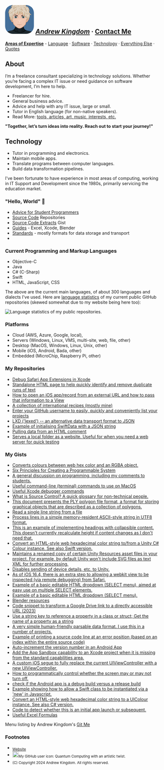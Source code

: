 <!--
**akingdom/akingdom** is a ✨ _special_ ✨ repository because its `README.md` (this file) appears on your GitHub profile.

Here are some ideas to get you started:

- 🔭 I’m currently working on ...
- 🌱 I’m currently learning ...
- 👯 I’m looking to collaborate on ...
- 🤔 I’m looking for help with ...
- 💬 Ask me about ...
- 📫 How to reach me: ...
- 😄 Pronouns: ...
- ⚡ Fun fact: ...
-->

## <img alt="Cartoon of me" src="https://github.com/akingdom/akingdom/blob/08f5c5bb206da1072dc49ff116ee5bb0a3bdbe10/AK%20cartoon-IMG_7620-avatar-rounded.png" width="94px" height="94px" style="border-radius: 25px;"> [*Andrew Kingdom*](https://akingdom.github.io/) · [Contact Me](https://akingdom.github.io/)

**[Areas of Expertise](https://github.com/akingdom#work-i-do)** - [Language](https://akingdom.github.io/#interests) · [Software](https://github.com/akingdom/#current-programming-and-markup-languages) · [Technology](https://github.com/akingdom/akingdom/#platforms) · [Everything Else](https://akingdom.github.io/#interests) · [Quotes](https://akingdom.github.io/#quotes)

## About
I’m a freelance consultant specializing in technology solutions. Whether you’re facing a complex IT issue or need guidance on software development, I’m here to help.
- Freelancer for hire.
- General business advice.
- Advice and help with any IT issue, large or small.
- Tutor in English language (for non-native speakers).
- Read More: [tools, articles, art, music, interests, etc.](https://akingdom.github.io)

**"Together, let’s turn ideas into reality. Reach out to start your journey!"**

## Technology

- Tutor in programming and electronics.
- Maintain mobile apps.
- Translate programs between computer languages.
- Build data transformation pipelines.

I've been fortunate to have experience in most areas of computing, working in IT Support and Development since the 1980s, primarily servicing the education market.

### "Hello, World" 👋 

- [Advice for Student Programmers](https://gist.github.com/akingdom/09f1bef20fd0f601cbb2b8d504ef6f9c)
- [Source Code](https://github.com/akingdom?tab=repositories) Repositories
- [Source Code Extracts](https://gist.github.com/akingdom) Gist
- [Guides](index.md#guides) - Excel, Xcode, Blender
- [Standards](index.md#standards) - mostly formats for data storage and transport
- 

### Current Programming and Markup Languages

- Objective-C
- Java
- C# (C-Sharp)
- Swift
- HTML, JavaScript, CSS

The above are the current main languages, of about 300 languages and dialects I've used. Here are [language statistics](https://github-readme-stats.vercel.app/api/top-langs/?username=akingdom) of my current public GitHub repositories (skewed somewhat due to my website being here too):

![Language statistics of my public repositories.](https://github-readme-stats.vercel.app/api/top-langs/?username=akingdom) 

### Platforms

- Cloud (AWS, Azure, Google, local), 
- Servers (Windows, Linux, VMS, multi-site, web, file, other)
- Desktop (MacOS, Windows, Linux, Unix, other)
- Mobile (iOS, Android, Bada, other)
- Embedded (MicroChip, Raspberry Pi, other)

### My Repositories
- [Debug Safari App Extensions in Xcode](https://github.com/akingdom/Debuggles-SAEP)
- [Standalone HTML page to help quickly identify and remove duplicate runs of text](https://github.com/akingdom/duplicate_word_highlighter)
- [How to open an iOS app/record from an external URL and how to pass that information to a View](https://github.com/akingdom/example-url-opens-app)
- [A collection of international recipes (mostly mine)](https://github.com/akingdom/food-recipes)
- [Enter your GitHub username to easily, quickly and conveniently list your projects](https://github.com/akingdom/git-me)
- [LXD ('lexed') -- an alternative data transport format to JSON](https://github.com/akingdom/LXD)
- [Example of initialising SwiftData with a JSON string](https://github.com/akingdom/Prepopulate_SwiftData)
- [Pulling data from an HTML comment](https://github.com/akingdom/pykeletFromComment)
- [Serves a local folder as a website. Useful for when you need a web server for quick testing](https://github.com/akingdom/start-site)

### My Gists
- [Converts colours between web hex color and an RGBA object.](https://gist.github.com/akingdom/0a0edd3ea37a9a331983cff3a69c4bee)
- [Six Principles for Creating a Programmable System](https://gist.github.com/akingdom/bf3f498810a33e17f2d6d12425ef51ff)
- [A general discussion on programming, including my comments to students.](https://gist.github.com/akingdom/09f1bef20fd0f601cbb2b8d504ef6f9c)
- [Useful command-line (terminal) commands to use on MacOS](https://gist.github.com/akingdom/d85129b08a96ffba8c89741abf6d1974)
- [Useful Xcode debugger commands](https://gist.github.com/akingdom/2bc37e77263c669d808470dbc91f5b29)
- [What is Source Control? A quick glossary for non-technical people.](https://gist.github.com/akingdom/f13e1d9d27fcde33448c17fbbb0586bc)
- [This document presents the PLY polygon file format, a format for storing graphical objects that are described as a collection of polygons. ](https://gist.github.com/akingdom/b56a60871a788a7c1661bdf3cd8c320b)
- [Read a single line string from a file](https://gist.github.com/akingdom/436301490426b21f7591adbf31ce67bd)
- [Process lines in a simple memory-resident ASCII-style string in UTF8 format.](https://gist.github.com/akingdom/4ca0ba8cd704b31a4a5a4b2c3d1d1a3f)
- [This is an example of implementing headings with collapsible content. This doesn't currently recalculate height if content changes as I don't need that.](https://gist.github.com/akingdom/272a345e93dc2f107c895a154cc497e1)
- [Convert an HTML-style web hexadecimal color string to/from a Unity C# Colour instance. See also Swift version.](https://gist.github.com/akingdom/b113661850f3d8348668b4e766da3eca)
- [Maintains a renamed copy of certain Unity Resources asset files in your project. For example, by default Unity won't include SVG files as text XML for further processing.](https://gist.github.com/akingdom/ec02ea14cf3d6ebb4409af11f472167a)
- [Disables sending of device details, etc. to Unity.](https://gist.github.com/akingdom/bc9dba0d61e6a60546a877c4ac81c16f)
- [As of iOS 16.4, there is an extra step to allowing a webkit view to be inspected (via remote debugging) from Safari.](https://gist.github.com/akingdom/832a716c80fa883aee259280d828ddca)
- [Example of a basic editable HTML dropdown (SELECT menu), aimed at easy use on multiple SELECT elements. ](https://gist.github.com/akingdom/8edbc92dccbe686d340221e28fb95abb)
- [Example of a basic editable HTML dropdown (SELECT menu).](https://gist.github.com/akingdom/b9a2593f2391bc38ab0fe33c26c150a3)
- [Blender resources](https://gist.github.com/akingdom/66a08a4fe2e1a2c9aca97a99ee9e32ac)
- [Code snippet to transform a Google Drive link to a directly accessible URL (2023)](https://gist.github.com/akingdom/55dc8cf6155444dfef781cefbb7da7e3)
- [Use a string key to reference a property in a class or struct; Get the name of a property as a string](https://gist.github.com/akingdom/4609b07d75b4d4c44c7a36ce0444952f)
- [A very simple human-friendly parsable data format. I use this in a number of projects.](https://gist.github.com/akingdom/f068e919d360f39347e1c8e1ec2806ab)
- [Example of printing a source code line at an error position (based on an index within the entire source code)](https://gist.github.com/akingdom/47b19af9350cb35d12cf7825d6b97307)
- [Auto-increment the version number in an Android App](https://gist.github.com/akingdom/7697f0153dbaf1c0643a9cd9314b1be7)
- [Add the App Sandbox capability to an Xcode project when it is missing from the standard capabilities area.](https://gist.github.com/akingdom/91c4aa4bcb77d2fcade07909a4dcc58b)
- [A custom iOS segue to fully replace the current UIViewController with a new UIViewController.](https://gist.github.com/akingdom/722acb58e876f38955a60f852cf73e53)
- [How to programmatically control whether the screen may or may not turn off.](https://gist.github.com/akingdom/4b73701e68b7ce78ad440d0ca901eb13)
- [check if the Android app is a debug build versus a release build](https://gist.github.com/akingdom/9b5c55a38dbdd910acd24d3e7927a180)
- [Example showing how to allow a Swift class to be instantiated via a 'new' in Javascript.](https://gist.github.com/akingdom/72d8c8b3584edabaa51b5dcbadee7772)
- [Convert an HTML-style web hexadecimal color string to a UIColour instance. See also C# version.](https://gist.github.com/akingdom/75778998e0d435060d645c0be35f9c24)
- [Code to detect whether this is an initial app launch or subsequent.](https://gist.github.com/akingdom/5bfdaeee6dfe6540a2009d6489aeec9f)
- [Useful Excel Formulas](https://gist.github.com/akingdom/11dcfa28d28d09eacd4db9544729da21)


Menu listing by Andrew Kingdom's [Git Me](https://akingdom.github.io/git-me/)



### Footnotes
- <sub>[Website](https://akingdom.github.io/)</sub>
- <sub><img src="https://avatars.githubusercontent.com/u/1809762?v=4" width="20" height="20">My GitHub user icon: Quantum Computing with an artistic twist.</sub>
- <sub>(C) Copyright 2024 Andrew Kingdom. All rights reserved.</sub>
